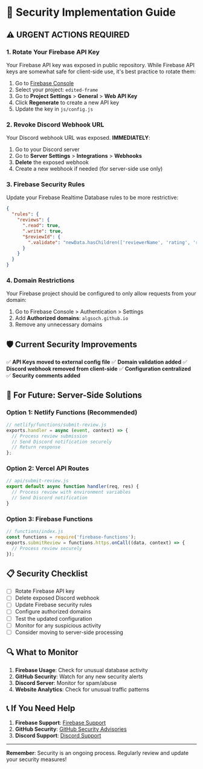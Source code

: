 # 🔐 Security Implementation Guide

## ⚠️ **URGENT ACTIONS REQUIRED**

### 1. **Rotate Your Firebase API Key**
Your Firebase API key was exposed in public repository. While Firebase API keys are somewhat safe for client-side use, it's best practice to rotate them:

1. Go to [Firebase Console](https://console.firebase.google.com/)
2. Select your project: `edited-frame`
3. Go to **Project Settings** > **General** > **Web API Key**
4. Click **Regenerate** to create a new API key
5. Update the key in `js/config.js`

### 2. **Revoke Discord Webhook URL**
Your Discord webhook URL was exposed. **IMMEDIATELY**:

1. Go to your Discord server
2. Go to **Server Settings** > **Integrations** > **Webhooks**
3. **Delete** the exposed webhook
4. Create a new webhook if needed (for server-side use only)

### 3. **Firebase Security Rules**
Update your Firebase Realtime Database rules to be more restrictive:

```json
{
  "rules": {
    "reviews": {
      ".read": true,
      ".write": true,
      "$reviewId": {
        ".validate": "newData.hasChildren(['reviewerName', 'rating', 'reviewText', 'timestamp'])"
      }
    }
  }
}
```

### 4. **Domain Restrictions**
Your Firebase project should be configured to only allow requests from your domain:

1. Go to Firebase Console > Authentication > Settings
2. Add **Authorized domains**: `algsoch.github.io`
3. Remove any unnecessary domains

## 🛡️ **Current Security Improvements**

✅ **API Keys moved to external config file**
✅ **Domain validation added**
✅ **Discord webhook removed from client-side**
✅ **Configuration centralized**
✅ **Security comments added**

## 🚀 **For Future: Server-Side Solutions**

### **Option 1: Netlify Functions (Recommended)**
```javascript
// netlify/functions/submit-review.js
exports.handler = async (event, context) => {
  // Process review submission
  // Send Discord notification securely
  // Return response
};
```

### **Option 2: Vercel API Routes**
```javascript
// api/submit-review.js
export default async function handler(req, res) {
  // Process review with environment variables
  // Send Discord notification
}
```

### **Option 3: Firebase Functions**
```javascript
// functions/index.js
const functions = require('firebase-functions');
exports.submitReview = functions.https.onCall((data, context) => {
  // Process review securely
});
```

## 📋 **Security Checklist**

- [ ] Rotate Firebase API key
- [ ] Delete exposed Discord webhook
- [ ] Update Firebase security rules
- [ ] Configure authorized domains
- [ ] Test the updated configuration
- [ ] Monitor for any suspicious activity
- [ ] Consider moving to server-side processing

## 🔍 **What to Monitor**

1. **Firebase Usage**: Check for unusual database activity
2. **GitHub Security**: Watch for any new security alerts
3. **Discord Server**: Monitor for spam/abuse
4. **Website Analytics**: Check for unusual traffic patterns

## 📞 **If You Need Help**

1. **Firebase Support**: [Firebase Support](https://firebase.google.com/support)
2. **GitHub Security**: [GitHub Security Advisories](https://github.com/advisories)
3. **Discord Support**: [Discord Support](https://support.discord.com/)

---

**Remember**: Security is an ongoing process. Regularly review and update your security measures!
